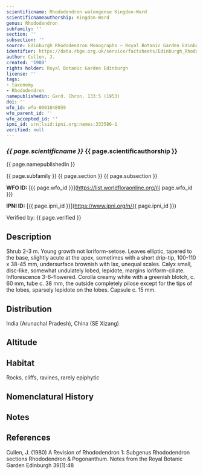 ```yaml
---
scientificname: Rhododendron walongense Kingdon-Ward
scientificnameauthorship: Kingdon-Ward
genus: Rhododendron
subfamily: ''
section: ''
subsection: ''
source: Edinburgh Rhododendron Monographs – Royal Botanic Garden Edinburgh
identifier: https://data.rbge.org.uk/service/factsheets/Edinburgh_Rhododendron_Monographs.xhtml
author: Cullen, J.
created: '1980'
rights holder: Royal Botanic Garden Edinburgh
license: ''
tags:
- taxonomy
- Rhododendron
namepublishedin: Gard. Chron. 133:5 (1953)
doi: ''
wfo_id: wfo-0001048059
wfo_parent_id: ''
wfo_accepted_id: ''
ipni_id: urn:lsid:ipni.org:names:333586-1
verified: null
---
```

### _{{ page.scientificname }}_ {{ page.scientificauthorship }}
 {{ page.namepublishedin }}

{{ page.subfamily }} {{ page.section }} {{ page.subsection }}

**WFO ID:** [{{ page.wfo_id }}](https://list.worldfloraonline.org/{{ page.wfo_id }})

**IPNI ID:** [{{ page.ipni_id }}](https://www.ipni.org/n/{{ page.ipni_id }})

Verified by: {{ page.verified }}



## Description
Shrub 2-3 m. Young growth not loriform-setose. Leaves elliptic, tapered to the base, slightly acute at the apex, sometimes with a short drip-tip, 100-110 x 38-45 mm, undersurface brownish with lax, unequal scales. Calyx small, disc-like, somewhat undulately lobed, lepidote, margins loriform-ciliate. Inflorescence 3-6-flowered. Corolla creamy white with a greenish blotch, c. 60 mm, tube c. 38 mm, the outside completely pilose except for the tips of the lobes, sparsely lepidote on the lobes. Capsule c. 15 mm.

## Distribution
India (Arunachal Pradesh), China (SE Xizang)

## Altitude


## Habitat
Rocks, cliffs, ravines, rarely epiphytic

## Nomenclatural History

                       
## Notes


## References

Cullen, J. (1980) A Revision of Rhododendron 1: Subgenus Rhododendron sections Rhododendron & Pogonanthum. Notes from the Royal Botanic Garden Edinburgh 39(1):48

